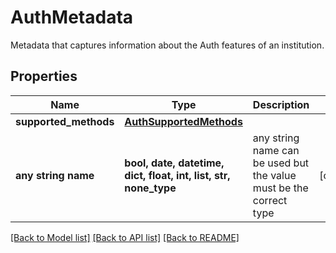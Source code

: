 # AuthMetadata

Metadata that captures information about the Auth features of an institution.

## Properties
Name | Type | Description | Notes
------------ | ------------- | ------------- | -------------
**supported_methods** | [**AuthSupportedMethods**](AuthSupportedMethods.md) |  | 
**any string name** | **bool, date, datetime, dict, float, int, list, str, none_type** | any string name can be used but the value must be the correct type | [optional]

[[Back to Model list]](../README.md#documentation-for-models) [[Back to API list]](../README.md#documentation-for-api-endpoints) [[Back to README]](../README.md)



